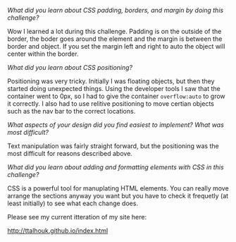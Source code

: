 *What did you learn about CSS padding, borders, and margin by doing this challenge?*

Wow I learned a lot during this challenge.  Padding is on the outside of the border, the boder goes around the element and the margin is between the border and object.  If you set the margin left and right to auto the object will center within the border.

*What did you learn about CSS positioning?*

Positioning was very tricky.  Initially I was floating objects, but then they started doing unexpected things.  Using the developer tools I saw that the container went to 0px, so I had to give the container `overflow:auto` to grow it correctly.  I also had to use relitive positioning to move certian objects such as the nav bar to the correct locations.

*What aspects of your design did you find easiest to implement? What was most difficult?*

Text manipulation was fairly straight forward, but the positioning was the most difficult for reasons described above.  

*What did you learn about adding and formatting elements with CSS in this challenge?*

CSS is a powerful tool for manuplating HTML elements.  You can really move arrange the sections anyway you want but you have to check it frequetly (at least initially) to see what each change does.

Please see my current itteration of my site here:

http://ttalhouk.github.io/index.html